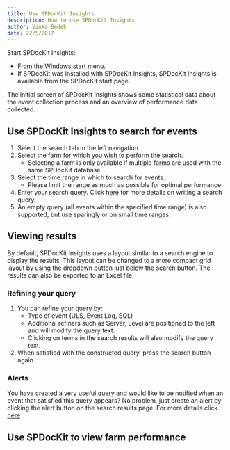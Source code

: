 ```yaml
---
title: Use SPDocKit Insights
description: How to use SPDocKit Insights
author: Vinko Bedek
date: 22/5/2017
---
```



Start SPDocKit Insights:
- From the Windows start menu.
- If SPDocKit was installed with SPDocKit Insights, SPDocKit Insights is available from the SPDocKit start page.

The initial screen of SPDocKit Insights shows some statistical data about the event collection process and an overview of performance data collected.

## Use SPDocKit Insights to search for events

1. Select the search tab in the left navigation. 
2. Select the farm for which you wish to perform the search.
    - Selecting a farm is only available if multiple farms are used with the same SPDocKit database.
3. Select the time range in which to search for events.
    - Please limit the range as much as possible for optimal performance. 
4. Enter your search query. Click [here](#internal/how-to/spdockit-insights/search-query-guide/) for more details on writing a search query.
5. An empty query (all events within the specified time range) is also supported, but use sparingly or on small time ranges.

## Viewing results
By default, SPDocKit Insights uses a layout similar to a search engine to display the results. This layout can be changed to a more compact grid layout by using the dropdown button just below the search button. The results can also be exported to an Excel file.

### Refining your query
1. You can refine your query by:
    - Type of event (ULS, Event Log, SQL)
    - Additional refiners such as Server, Level are positioned to the left and will modify the query text.
    - Clicking on terms in the search results will also modify the query text.
2. When satisfied with the constructed query, press the search button again.

### Alerts
You have created a very useful query and would like to be notified when an event that satisfied this query appears? No problem, just create an alert by clicking the alert button on the search results page. For more details click [here](#internal/how-to/spdockit-insights/search-alerts)
        
## Use SPDocKit to view farm performance


